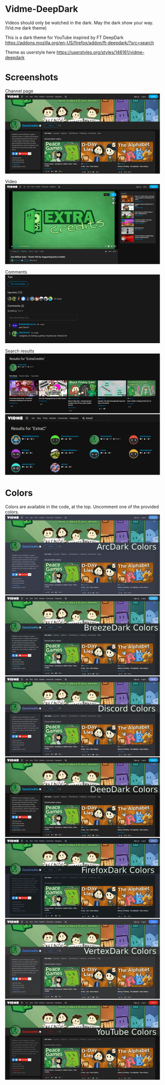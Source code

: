 # Vidme-DeepDark
Videos should only be watched in the dark. May the dark show your way. (Vid.me dark theme) 

This is a dark theme for YouTube inspired by FT DeepDark https://addons.mozilla.org/en-US/firefox/addon/ft-deepdark/?src=search

Theme as userstyle here https://userstyles.org/styles/146161/vidme-deepdark

# Screenshots
Channel page
![alt tag](https://raw.githubusercontent.com/RaitaroH/Vidme-DeepDark/master/Images/ChannelPage.png)

Video
![alt tag](https://raw.githubusercontent.com/RaitaroH/Vidme-DeepDark/master/Images/Video.png)

Comments
![alt tag](https://raw.githubusercontent.com/RaitaroH/Vidme-DeepDark/master/Images/Comments.png)

Search results
![alt tag](https://raw.githubusercontent.com/RaitaroH/Vidme-DeepDark/master/Images/SearchResults1.png)
![alt tag](https://raw.githubusercontent.com/RaitaroH/Vidme-DeepDark/master/Images/SearchResults2.png)

# Colors
Colors are available in the code, at the top. Uncomment one of the provided colors.
![alt tag](https://raw.githubusercontent.com/RaitaroH/Vidme-DeepDark/master/Images/ArcDarkColors.png)
![alt tag](https://raw.githubusercontent.com/RaitaroH/Vidme-DeepDark/master/Images/BreezeColors.png)
![alt tag](https://raw.githubusercontent.com/RaitaroH/Vidme-DeepDark/master/Images/DiscordColors.png)
![alt tag](https://raw.githubusercontent.com/RaitaroH/Vidme-DeepDark/master/Images/DeepDarkColors.png)
![alt tag](https://raw.githubusercontent.com/RaitaroH/Vidme-DeepDark/master/Images/FirefoxColors.png)
![alt tag](https://raw.githubusercontent.com/RaitaroH/Vidme-DeepDark/master/Images/VertexColors.png)
![alt tag](https://raw.githubusercontent.com/RaitaroH/Vidme-DeepDark/master/Images/YouTubeColors.png)
